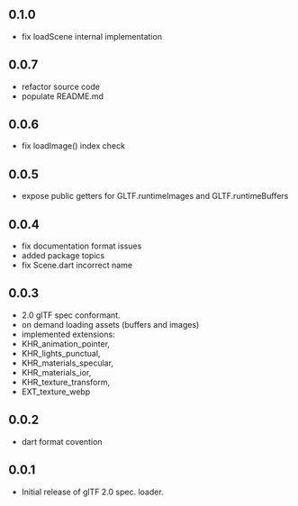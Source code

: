 ## 0.1.0

* fix loadScene internal implementation

## 0.0.7

* refactor source code
* populate README.md

## 0.0.6

* fix loadImage() index check

## 0.0.5

* expose public getters for GLTF.runtimeImages and GLTF.runtimeBuffers

## 0.0.4

* fix documentation format issues
* added package topics
* fix Scene.dart incorrect name

## 0.0.3

* 2.0 glTF spec conformant.
* on demand loading assets (buffers and images)
* implemented extensions:
*   KHR_animation_pointer, 
*   KHR_lights_punctual, 
*   KHR_materials_specular, 
*   KHR_materials_ior, 
*   KHR_texture_transform, 
*   EXT_texture_webp

## 0.0.2

* dart format covention

## 0.0.1

* Initial release of glTF 2.0 spec. loader.
